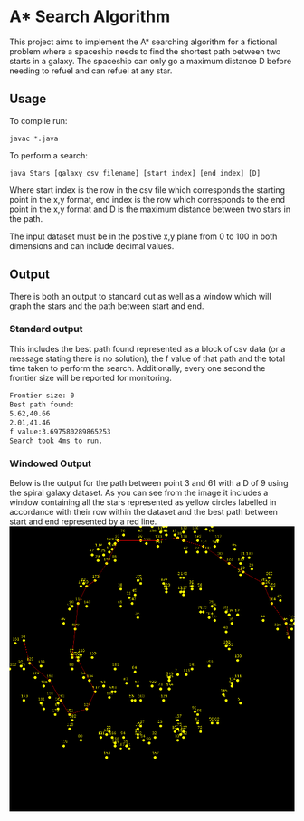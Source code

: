 # A* Search Algorithm
This project aims to implement the A* searching algorithm for a fictional problem where a spaceship needs to find the shortest path between two starts in a galaxy. The spaceship can only go a maximum distance D before needing to refuel and can refuel at any star.

## Usage
To compile run:
```
javac *.java
```
To perform a search:
```
java Stars [galaxy_csv_filename] [start_index] [end_index] [D]
```
Where start index is the row in the csv file which corresponds the starting point in the x,y format, end index is the row which corresponds to the end point in the x,y format and D is the maximum distance between two stars in the path.

The input dataset must be in the positive x,y plane from 0 to 100 in both dimensions and can include decimal values. 

## Output
There is both an output to standard out as well as a window which will graph the stars and the path between start and end.

### Standard output
This includes the best path found represented as a block of csv data (or a message stating there is no solution), the f value of that path and the total time taken to perform the search. Additionally, every one second the frontier size will be reported for monitoring.
```
Frontier size: 0
Best path found:
5.62,40.66
2.01,41.46
f value:3.697580289865253
Search took 4ms to run.
```

### Windowed Output
Below is the output for the path between point 3 and 61 with a D of 9 using the spiral galaxy dataset. As you can see from the image it includes a window containing all the stars represented as yellow circles labelled in accordance with their row within the dataset and the best path between start and end represented by a red line.
![Example output using the spiral galaxy dataset.](./img/Spiral%20Example%20Output.png "Example output using the spiral galaxy dataset.")